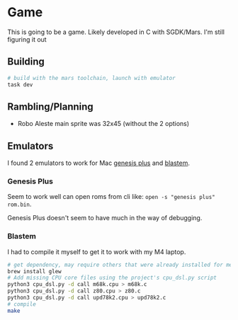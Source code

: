 # Game

This is going to be a game. Likely developed in C with SGDK/Mars. I'm still figuring it out

## Building

```sh
# build with the mars toolchain, launch with emulator
task dev
```

## Rambling/Planning

- Robo Aleste main sprite was 32x45 (without the 2 options)

## Emulators

I found 2 emulators to work for Mac [genesis plus] and [blastem].

### Genesis Plus

Seem to work well can open roms from cli like: `open -s "genesis plus" rom.bin`.

Genesis Plus doesn't seem to have much in the way of debugging.

### Blastem

I had to compile it myself to get it to work with my M4 laptop.

```sh
# get dependency, may require others that were already installed for me.
brew install glew
# Add missing CPU core files using the project's cpu_dsl.py script
python3 cpu_dsl.py -d call m68k.cpu > m68k.c
python3 cpu_dsl.py -d call z80.cpu > z80.c
python3 cpu_dsl.py -d call upd78k2.cpu > upd78k2.c
# compile
make
```

[blastem]: https://www.retrodev.com/blastem/
[genesis plus]: https://segaretro.org/Genesis_Plus